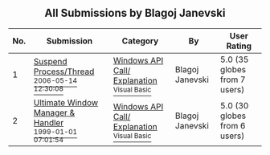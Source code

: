 ﻿<div align="center">

## All Submissions by Blagoj Janevski

</div>

No.  | Submission | Category | By   | User Rating
---- | ---------- | -------- | ---- | -----------
1 | [Suspend Process/Thread<br /><sup>2006-05-14 12:30:08</sup>](https://github.com/Planet-Source-Code/blagoj-janevski-suspend-process-thread__1-65354) | [Windows API Call/ Explanation<br /><sup>Visual Basic</sup>](../ByCategory/windows-api-call-explanation__1-39.md) | Blagoj Janevski | 5.0 (35 globes from 7 users)
2 | [Ultimate Window Manager &amp; Handler<br /><sup>1999-01-01 07:01:54</sup>](https://github.com/Planet-Source-Code/blagoj-janevski-ultimate-window-manager-amp-handler__1-66481) | [Windows API Call/ Explanation<br /><sup>Visual Basic</sup>](../ByCategory/windows-api-call-explanation__1-39.md) | Blagoj Janevski | 5.0 (30 globes from 6 users)
